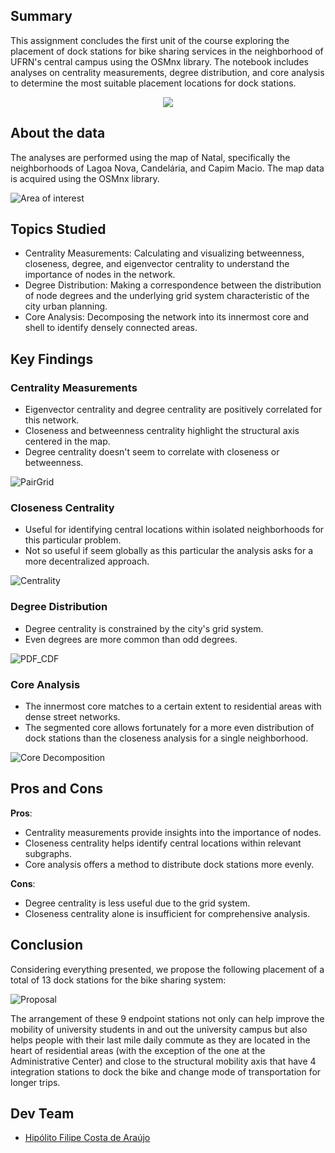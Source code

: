 ## Summary


This assignment concludes the first unit of the course exploring the placement of dock stations for bike sharing services in the neighborhood of UFRN's central campus using the OSMnx library. The notebook includes analyses on centrality measurements, degree distribution, and core analysis to determine the most suitable placement locations for dock stations.

<div align="center">
    <a href="https://www.loom.com/share/b2bb3e3389444443983cee0fc355f71c">
      <img src="https://cdn.loom.com/sessions/thumbnails/b2bb3e3389444443983cee0fc355f71c-e2227a4b18786480-full-play.gif">
    </a>
</div>

## About the data

The analyses are performed using the map of Natal, specifically the neighborhoods of Lagoa Nova, Candelária, and Capim Macio. The map data is acquired using the OSMnx library.

![Area of interest](assets/AOI.png)

## Topics Studied

* Centrality Measurements: Calculating and visualizing betweenness, closeness, degree, and eigenvector centrality to understand the importance of nodes in the network.
* Degree Distribution: Making a correspondence between the distribution of node degrees and the underlying grid system characteristic of the city urban planning.
* Core Analysis: Decomposing the network into its innermost core and shell to identify densely connected areas.

## Key Findings

### Centrality Measurements

* Eigenvector centrality and degree centrality are positively correlated for this network.
* Closeness and betweenness centrality highlight the structural axis centered in the map.
* Degree centrality doesn't seem to correlate with closeness or betweenness.

![PairGrid](assets/Pairgrid.png)

### Closeness Centrality

* Useful for identifying central locations within isolated neighborhoods for this particular problem.
* Not so useful if seem globally as this particular the analysis asks for a more decentralized approach.

![Centrality](assets/Centrality%20on%20map.png)

### Degree Distribution

* Degree centrality is constrained by the city's grid system.
* Even degrees are more common than odd degrees.

![PDF_CDF](assets/Degree%20PDF%20and%20CDF.png)

### Core Analysis

* The innermost core matches to a certain extent to residential areas with dense street networks.
* The segmented core allows fortunately for a more even distribution of dock stations than the closeness analysis for a single neighborhood.

![Core Decomposition](assets/Core%20Decomposition.png)

## Pros and Cons

**Pros**:
* Centrality measurements provide insights into the importance of nodes.
* Closeness centrality helps identify central locations within relevant subgraphs.
* Core analysis offers a method to distribute dock stations more evenly.

**Cons**:
* Degree centrality is less useful due to the grid system.
* Closeness centrality alone is insufficient for comprehensive analysis.

## Conclusion

Considering everything presented, we propose the following placement of a total of 13 dock stations for the bike sharing system:

![Proposal](assets/Proposal.png)

The arrangement of these 9 endpoint stations not only can help improve the mobility of university students in and out the university campus but also helps people with their last mile daily commute as they are located in the heart of residential areas (with the exception of the one at the Administrative Center) and close to the structural mobility axis that have 4 integration stations to dock the bike and change mode of transportation for longer trips.

## Dev Team

* [Hipólito Filipe Costa de Araújo](http://github.com/iflipe)